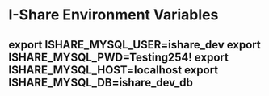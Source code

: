 # I-Share Environment Variables
## export ISHARE_MYSQL_USER=ishare_dev export ISHARE_MYSQL_PWD=Testing254! export ISHARE_MYSQL_HOST=localhost export ISHARE_MYSQL_DB=ishare_dev_db
